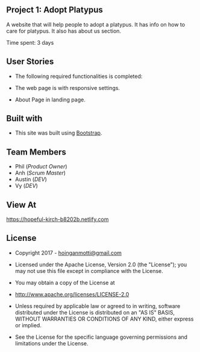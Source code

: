 ## Project 1: Adopt Platypus ##

A website that will help people to adopt a platypus. It has info on how to care for platypus. It also has about us section. 

Time spent: 3 days

## User Stories ##

* The following required functionalities is completed:

* The web page is with responsive settings.
* About Page in landing page.

## Built with ##

* This site was built using [Bootstrap](https://getbootstrap.com/).

## Team Members ##

* Phil (*Product Owner*)
* Anh (*Scrum Master*)
* Austin (*DEV*)
* Vy (*DEV*)

## View At ##

https://hopeful-kirch-b8202b.netlify.com

## License ##

* Copyright 2017 - hoinganmotti@gmail.com

* Licensed under the Apache License, Version 2.0 (the "License");
you may not use this file except in compliance with the License.
* You may obtain a copy of the License at

*    http://www.apache.org/licenses/LICENSE-2.0

* Unless required by applicable law or agreed to in writing, software
distributed under the License is distributed on an "AS IS" BASIS,
WITHOUT WARRANTIES OR CONDITIONS OF ANY KIND, either express or implied.
* See the License for the specific language governing permissions and
limitations under the License.